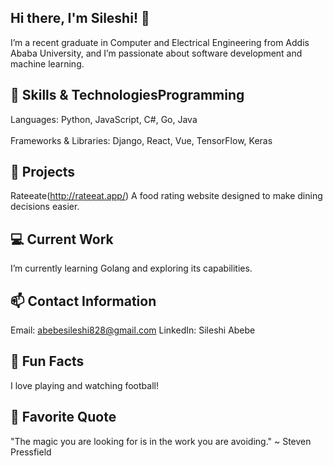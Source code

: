## Hi there, I'm Sileshi! 👋
I’m a recent graduate in Computer and Electrical Engineering from Addis Ababa University, and I’m passionate about software development and machine learning.

## 🚀 Skills & TechnologiesProgramming
Languages: Python, JavaScript, C#, Go, Java <br>                                                                                                 
Frameworks & Libraries: Django, React, Vue, TensorFlow, Keras
## 🌟 Projects
Rateeate(http://rateeat.app/)
A food rating website designed to make dining decisions easier.

## 💻 Current Work
I’m currently learning Golang and exploring its capabilities.

## 📫 Contact Information
Email: abebesileshi828@gmail.com
LinkedIn: Sileshi Abebe
## 🎉 Fun Facts
I love playing and watching football!

## 💬 Favorite Quote
"The magic you are looking for is in the work you are avoiding." ~ Steven Pressfield
